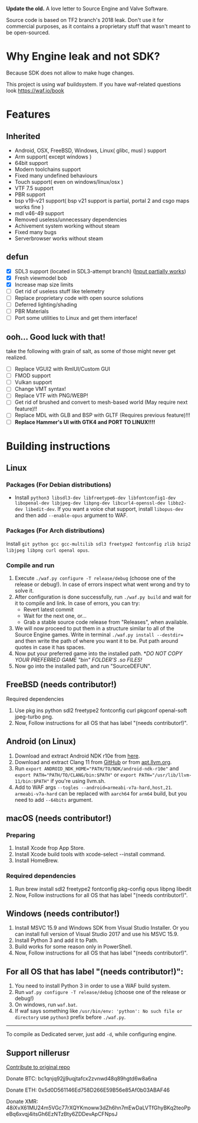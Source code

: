 **Update the old.** A love letter to Source Engine and Valve Software.

Source code is based on TF2 branch's 2018 leak. Don't use it for commercial purposes, as it contains a proprietary stuff that wasn't meant to be open-sourced.

# Why Engine leak and not SDK?
Because SDK does not allow to make huge changes. 

This project is using waf buildsystem. If you have waf-related questions look https://waf.io/book

# Features
## Inherited
- Android, OSX, FreeBSD, Windows, Linux( glibc, musl ) support
- Arm support( except windows )
- 64bit support
- Modern toolchains support
- Fixed many undefined behaviours
- Touch support( even on windows/linux/osx )
- VTF 7.5 support
- PBR support
- bsp v19-v21 support( bsp v21 support is partial, portal 2 and csgo maps works fine )
- mdl v46-49 support
- Removed useless/unnecessary dependencies
- Achivement system working without steam
- Fixed many bugs
- Serverbrowser works without steam
## defun
- [X] SDL3 support (located in SDL3-attempt branch) ([Input partially works](https://gitlab.com/defun/engine/-/issues/1))
- [X] Fresh viewmodel bob
- [X] Increase map size limits
- [ ] Get rid of useless stuff like telemetry
- [ ] Replace proprietary code with open source solutions
- [ ] Deferred lighting/shading
- [ ] PBR Materials
- [ ] Port some utilities to Linux and get them interface!
## ooh... Good luck with that!
take the following with grain of salt, as some of those might never get realized.
- [ ] Replace VGUI2 with RmlUI/Custom GUI
- [ ] FMOD support
- [ ] Vulkan support
- [ ] Change VMT syntax!
- [ ] Replace VTF with PNG/WEBP!
- [ ] Get rid of brushed and convert to mesh-based world (May require next feature)!!
- [ ] Replace MDL with GLB and BSP with GLTF (Requires previous feature)!!!
- [ ] **Replace Hammer's UI with GTK4 and PORT TO LINUX!!!!**

# Building instructions
## Linux
### Packages (For Debian distributions)
* Install `python3 libsdl3-dev libfreetype6-dev libfontconfig1-dev libopenal-dev libjpeg-dev libpng-dev libcurl4-openssl-dev libbz2-dev libedit-dev`.
If you want a voice chat support, install `libopus-dev` and then add `--enable-opus` argument to WAF.

### Packages (For Arch distributions)
Install `git python gcc gcc-multilib sdl3 freetype2 fontconfig zlib bzip2 libjpeg libpng curl openal opus`.

### Compile and run
1. Execute `./waf.py configure -T release/debug` (choose one of the release or debug!). In case of errors inspect what went wrong and try to solve it.
2. After configuration is done successfully, run `./waf.py build` and wait for it to compile and link. In case of errors, you can try:
   * Revert latest commit
   * Wait for the next one, or...
   * Grab a stable source code release from "Releases", when available.
3. We will now proceed to put them in a structure similar to all of the Source Engine games. Write in terminal `./waf.py install --destdir=` and then write the path of where you want it to be. Put path around quotes in case it has spaces.
4. Now put your preferred game into the installed path. **DO NOT COPY YOUR PREFERRED GAME "bin" FOLDER'S *.so FILES!**
5. Now go into the installed path, and run "SourceDEFUN".


## FreeBSD (needs contributor!)
Required dependencies

1. Use pkg ins python sdl2 freetype2 fontconfig curl pkgconf openal-soft jpeg-turbo png.
2. Now, Follow instructions for all OS that has label "(needs contributor!)".

## Android (on Linux)
1. Download and extract Android NDK r10e from [here](https://github.com/android/ndk/wiki/Unsupported-Downloads).
2. Download and extract Clang 11 from [GitHub](https://github.com/llvm/llvm-project/releases/download/llvmorg-11.1.0/clang+llvm-11.1.0-x86_64-linux-gnu-ubuntu-16.04.tar.xz) or from [apt.llvm.org](https://apt.llvm.org/).
3. Run `export ANDROID_NDK_HOME="PATH/TO/NDK/android-ndk-r10e"` and `export PATH="PATH/TO/CLANG/bin:$PATH"` or `export PATH="/usr/lib/llvm-11/bin:$PATH"` if you're using llvm.sh.
4. Add to WAF args `--togles --android=armeabi-v7a-hard,host,21`. `armeabi-v7a-hard` can be replaced with `aarch64` for `arm64` build, but you need to add `--64bits` argument.

## macOS (needs contributor!)
### Preparing

1. Install Xcode frop App Store.
2. Install Xcode build tools with xcode-select --install command.
3. Install HomeBrew.

### Required dependencies
1. Run brew install sdl2 freetype2 fontconfig pkg-config opus libpng libedit
2. Now, Follow instructions for all OS that has label "(needs contributor!)".


## Windows (needs contributor!)

1. Install MSVC 15.9 and Windows SDK from Visual Studio Installer. Or you can install full version of Visual Studio 2017 and use his MSVC 15.9.
2. Install Python 3 and add it to Path.
3. Build works for some reason only in PowerShell.
4. Now, Follow instructions for all OS that has label "(needs contributor!)".


## For all OS that has label "(needs contributor!)":
1. You need to install Python 3 in order to use a WAF build system.
2. Run `waf.py configure -T release/debug` (choose one of the release or debug!)
3. On windows, run `waf.bat`.
4. If waf says something like `/usr/bin/env: 'python': No such file or directory` use `python3` prefix before `./waf.py`.

-------------
To compile as Dedicated server, just add `-d`, while configuring engine.



## Support nillerusr
[Contribute to original repo](https://github.com/nillerusr/source-engine)

Donate BTC: bc1qnjq92jj9uqjtafcx2zvnwd48q89hgtd6w8a6na

Donate ETH: 0x5d0D561146Ed758D266E59B56e85Af0b03ABAF46

Donate XMR: 48iXvX61MU24m5VGc77rXQYKmoww3dZh6hn7mEwDaLVTfGhyBKq2teoPpeBq6xvqj4itsGh6EzNTzBty6ZDDevApCFNpsJ
